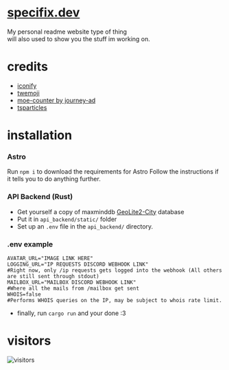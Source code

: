 # [specifix.dev](https://specifix.dev)
My personal readme website type of thing \
will also used to show you the stuff im working on.
  
# credits
* [iconify](https://iconify.design)
* [twemoji](https://github.com/twitter/twemoji)
* [moe-counter by journey-ad](https://github.com/Specifix5/Moe-Counter)
* [tsparticles](https://github.com/tsparticles)

# installation
### Astro
Run ``npm i`` to download the requirements for Astro
Follow the instructions if it tells you to do anything further.

### API Backend (Rust)
* Get yourself a copy of maxminddb [GeoLite2-City](https://www.maxmind.com/en/geoip-databases) database
* Put it in ``api_backend/static/`` folder
* Set up an ``.env`` file in the ``api_backend/`` directory. 
### .env example
```.env
AVATAR_URL="IMAGE LINK HERE"
LOGGING_URL="IP REQUESTS DISCORD WEBHOOK LINK"
#Right now, only /ip requests gets logged into the webhook (All others are still sent through stdout)
MAILBOX_URL="MAILBOX DISCORD WEBHOOK LINK"
#Where all the mails from /mailbox get sent
WHOIS=false
#Performs WHOIS queries on the IP, may be subject to whois rate limit.
```
* finally, run ``cargo run`` and your done :3

# visitors
![visitors](https://count.specifix.dev/get/@visitors?theme=moebooru)  

